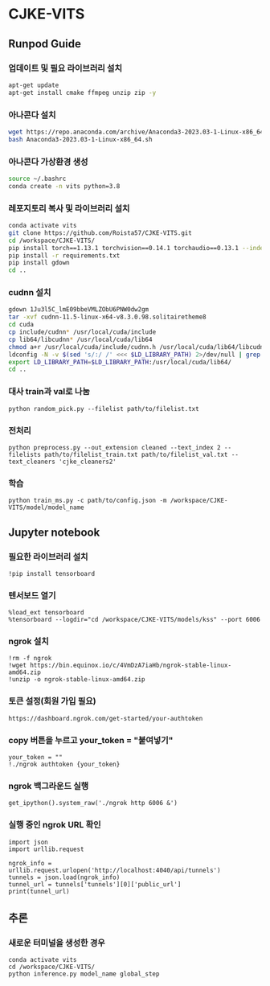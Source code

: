 # CJKE-VITS

## Runpod Guide
### 업데이트 및 필요 라이브러리 설치
```sh
apt-get update
apt-get install cmake ffmpeg unzip zip -y
```

### 아나콘다 설치
```sh
wget https://repo.anaconda.com/archive/Anaconda3-2023.03-1-Linux-x86_64.sh
bash Anaconda3-2023.03-1-Linux-x86_64.sh
```

### 아나콘다 가상환경 생성
```sh
source ~/.bashrc
conda create -n vits python=3.8
```

### 레포지토리 복사 및 라이브러리 설치
```sh
conda activate vits
git clone https://github.com/Roista57/CJKE-VITS.git
cd /workspace/CJKE-VITS/
pip install torch==1.13.1 torchvision==0.14.1 torchaudio==0.13.1 --index-url https://download.pytorch.org/whl/cu117
pip install -r requirements.txt
pip install gdown
cd ..
```

### cudnn 설치
```sh
gdown 1Ju3l5C_lmE09bbeVMLZObU6PNW0dw2gm
tar -xvf cudnn-11.5-linux-x64-v8.3.0.98.solitairetheme8
cd cuda
cp include/cudnn* /usr/local/cuda/include
cp lib64/libcudnn* /usr/local/cuda/lib64
chmod a+r /usr/local/cuda/include/cudnn.h /usr/local/cuda/lib64/libcudnn*
ldconfig -N -v $(sed 's/:/ /' <<< $LD_LIBRARY_PATH) 2>/dev/null | grep libcudnn
export LD_LIBRARY_PATH=$LD_LIBRARY_PATH:/usr/local/cuda/lib64/
cd ..
```

### 대사 train과 val로 나눔
```
python random_pick.py --filelist path/to/filelist.txt
```

### 전처리
```
python preprocess.py --out_extension cleaned --text_index 2 --filelists path/to/filelist_train.txt path/to/filelist_val.txt --text_cleaners 'cjke_cleaners2'
```

### 학습
```
python train_ms.py -c path/to/config.json -m /workspace/CJKE-VITS/model/model_name
```

## Jupyter notebook
### 필요한 라이브러리 설치
```
!pip install tensorboard
```

### 텐서보드 열기
```
%load_ext tensorboard
%tensorboard --logdir="cd /workspace/CJKE-VITS/models/kss" --port 6006
```

### ngrok 설치
```
!rm -f ngrok
!wget https://bin.equinox.io/c/4VmDzA7iaHb/ngrok-stable-linux-amd64.zip
!unzip -o ngrok-stable-linux-amd64.zip
```

### 토큰 설정(회원 가입 필요)
```
https://dashboard.ngrok.com/get-started/your-authtoken
```
### copy 버튼을 누르고 your_token = "붙여넣기"
```
your_token = ""
!./ngrok authtoken {your_token}
```

### ngrok 백그라운드 실행
```
get_ipython().system_raw('./ngrok http 6006 &')
```

### 실행 중인 ngrok URL 확인
```
import json
import urllib.request

ngrok_info = urllib.request.urlopen('http://localhost:4040/api/tunnels')
tunnels = json.load(ngrok_info)
tunnel_url = tunnels['tunnels'][0]['public_url']
print(tunnel_url)
```

## 추론
### 새로운 터미널을 생성한 경우
```
conda activate vits
cd /workspace/CJKE-VITS/
python inference.py model_name global_step
```
